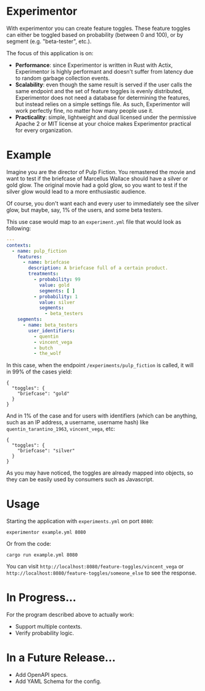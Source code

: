 # Experimentor
With experimentor you can create feature toggles. These feature toggles can either be toggled based on probability (between 0 and 100), or by segment (e.g. "beta-tester", etc.).

The focus of this application is on:

- **Performance**: since Experimentor is written in Rust with Actix, Experimentor is highly performant and doesn't suffer from latency due to random garbage collection events.
- **Scalability**: even though the same result is served if the user calls the same endpoint and the set of feature toggles is evenly distributed, Experimentor does not need a database for determining the features, but instead relies on a simple settings file. As such, Experimentor will work perfectly fine, no matter how many people use it.
- **Practicality**: simple, lightweight and dual licensed under the permissive Apache 2 or MIT license at your choice makes Experimentor practical for every organization.

# Example
Imagine you are the director of Pulp Fiction. You remastered the movie and want to test if the briefcase of Marcellus Wallace should have a silver or gold glow. The original movie had a gold glow, so you want to test if the silver glow would lead to a more enthusiastic audience.

Of course, you don't want each and every user to immediately see the silver glow, but maybe, say, 1% of the users, and some beta testers.

This use case would map to an `experiment.yml` file that would look as following:

```yaml
---
contexts:
  - name: pulp_fiction
    features:
      - name: briefcase
        description: A briefcase full of a certain product.
        treatments:
          - probability: 99
            value: gold
            segments: [ ]
          - probability: 1
            value: silver
            segments:
              - beta_testers
    segments:
      - name: beta_testers
        user_identifiers:
          - quentin
          - vincent_vega
          - butch
          - the_wolf
```
In this case, when the endpoint `/experiments/pulp_fiction`
is called, it will in 99% of the cases yield:
```
{
  "toggles": {
    "briefcase": "gold"
  }
}
```
And in 1% of the case and for users with identifiers (which can be anything, such as an IP address, a username, username hash) like `quentin_tarantino_1963`, `vincent_vega`, etc:
```
{
  "toggles": {
    "briefcase": "silver"
  }
}
```
As you may have noticed, the toggles are already mapped into objects, so they can be easily used by consumers such as Javascript.

# Usage
Starting the application with `experiments.yml` on port `8080`:
```
experimentor example.yml 8080
```
Or from the code:
```
cargo run example.yml 8080
```
You can visit `http://localhost:8080/feature-toggles/vincent_vega` or `http://localhost:8080/feature-toggles/someone_else` to see the response.

# In Progress...
For the program described above to actually work:
- Support multiple contexts.
- Verify probability logic.

# In a Future Release...
- Add OpenAPI specs.
- Add YAML Schema for the config.
